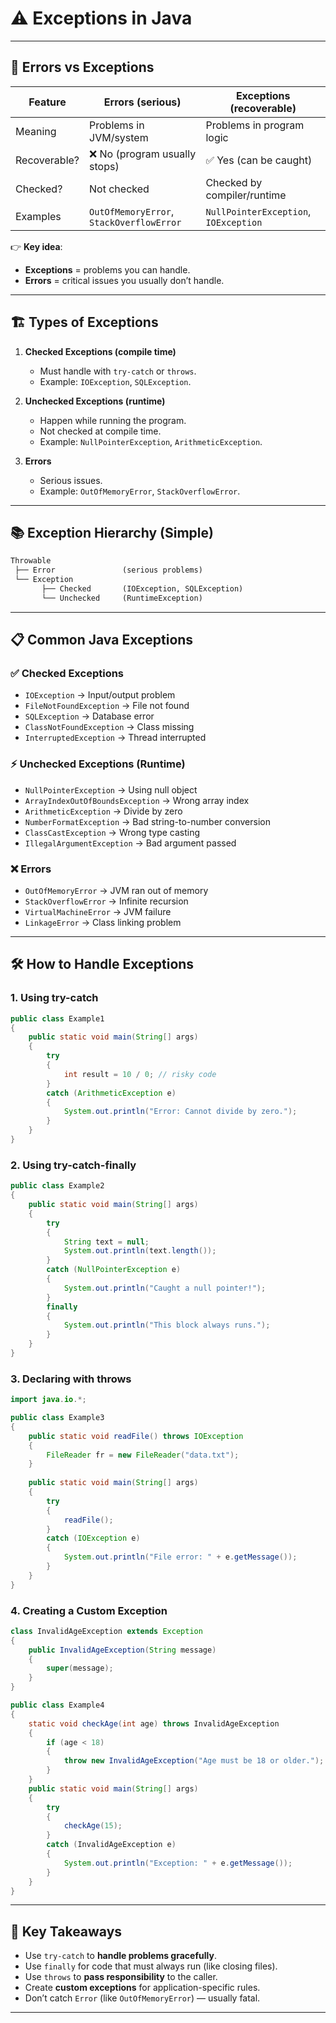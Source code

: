 # ⚠️ Exceptions in Java

---

## 🔎 Errors vs Exceptions

| Feature      | Errors (serious)                         | Exceptions (recoverable)              |
|--------------|------------------------------------------|---------------------------------------|
| Meaning      | Problems in JVM/system                   | Problems in program logic             |
| Recoverable? | ❌ No (program usually stops)             | ✅ Yes (can be caught)                 |
| Checked?     | Not checked                              | Checked by compiler/runtime           |
| Examples     | `OutOfMemoryError`, `StackOverflowError` | `NullPointerException`, `IOException` |

👉 **Key idea**:  
- **Exceptions** = problems you can handle.  
- **Errors** = critical issues you usually don’t handle.  

---

## 🏗 Types of Exceptions

1. **Checked Exceptions (compile time)**  
   - Must handle with `try-catch` or `throws`.  
   - Example: `IOException`, `SQLException`.  

2. **Unchecked Exceptions (runtime)**  
   - Happen while running the program.  
   - Not checked at compile time.  
   - Example: `NullPointerException`, `ArithmeticException`.  

3. **Errors**  
   - Serious issues.  
   - Example: `OutOfMemoryError`, `StackOverflowError`.  

---

## 📚 Exception Hierarchy (Simple)

```txt
Throwable
 ├── Error               (serious problems)
 └── Exception
       ├── Checked       (IOException, SQLException)
       └── Unchecked     (RuntimeException)
````

---

## 📋 Common Java Exceptions

### ✅ Checked Exceptions

* `IOException` → Input/output problem
* `FileNotFoundException` → File not found
* `SQLException` → Database error
* `ClassNotFoundException` → Class missing
* `InterruptedException` → Thread interrupted

### ⚡ Unchecked Exceptions (Runtime)

* `NullPointerException` → Using null object
* `ArrayIndexOutOfBoundsException` → Wrong array index
* `ArithmeticException` → Divide by zero
* `NumberFormatException` → Bad string-to-number conversion
* `ClassCastException` → Wrong type casting
* `IllegalArgumentException` → Bad argument passed

### ❌ Errors

* `OutOfMemoryError` → JVM ran out of memory
* `StackOverflowError` → Infinite recursion
* `VirtualMachineError` → JVM failure
* `LinkageError` → Class linking problem

---

## 🛠 How to Handle Exceptions

### 1. Using **try-catch**

```java
public class Example1 
{
    public static void main(String[] args) 
    {
        try 
        {
            int result = 10 / 0; // risky code
        } 
        catch (ArithmeticException e) 
        {
            System.out.println("Error: Cannot divide by zero.");
        }
    }
}
```

### 2. Using **try-catch-finally**

```java
public class Example2 
{
    public static void main(String[] args) 
    {
        try 
        {
            String text = null;
            System.out.println(text.length());
        } 
        catch (NullPointerException e) 
        {
            System.out.println("Caught a null pointer!");
        } 
        finally 
        {
            System.out.println("This block always runs.");
        }
    }
}
```

### 3. Declaring with **throws**

```java
import java.io.*;

public class Example3 
{
    public static void readFile() throws IOException 
    {
        FileReader fr = new FileReader("data.txt");
    }
    
    public static void main(String[] args) 
    {
        try 
        {
            readFile();
        } 
        catch (IOException e) 
        {
            System.out.println("File error: " + e.getMessage());
        }
    }
}
```

### 4. Creating a **Custom Exception**

```java
class InvalidAgeException extends Exception 
{
    public InvalidAgeException(String message) 
    {
        super(message);
    }
}

public class Example4 
{
    static void checkAge(int age) throws InvalidAgeException 
    {
        if (age < 18) 
        {
            throw new InvalidAgeException("Age must be 18 or older.");
        }
    }
    public static void main(String[] args) 
    {
        try 
        {
            checkAge(15);
        } 
        catch (InvalidAgeException e) 
        {
            System.out.println("Exception: " + e.getMessage());
        }
    }
}
```

---

## 🎯 Key Takeaways

* Use `try-catch` to **handle problems gracefully**.
* Use `finally` for code that must always run (like closing files).
* Use `throws` to **pass responsibility** to the caller.
* Create **custom exceptions** for application-specific rules.
* Don’t catch `Error` (like `OutOfMemoryError`) — usually fatal.

---
